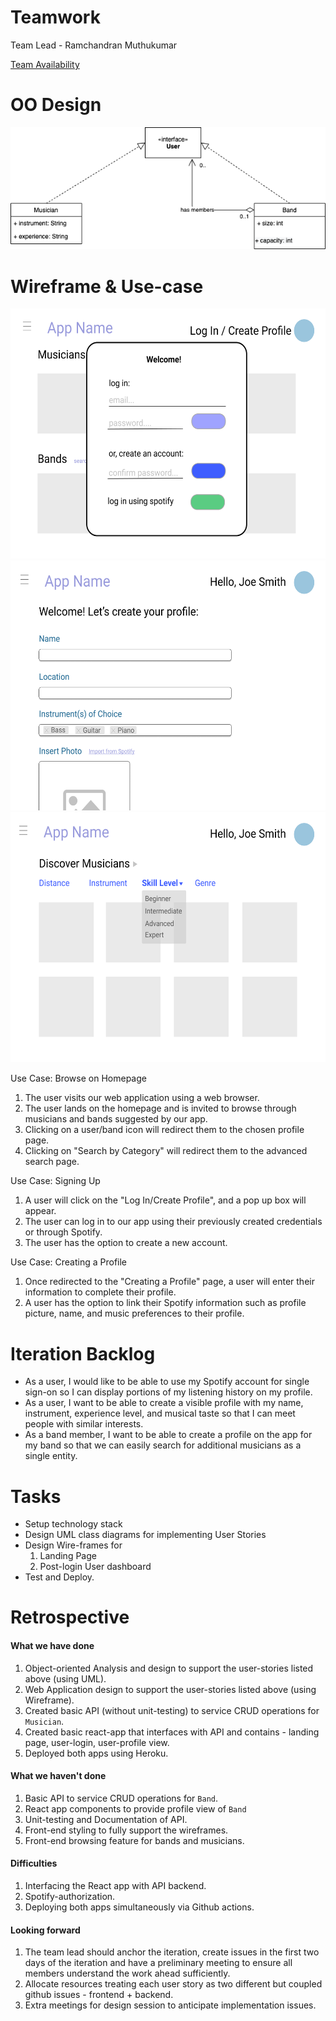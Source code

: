 # Teamwork
Team Lead - Ramchandran Muthukumar

[Team Availability](https://www.when2meet.com/?11153087-BLSdS)

# OO Design
![](assets/image.png)

# Wireframe & Use-case
<img src="assets/login.PNG" width="600" height="400" />
<img src="assets/create_profile.PNG" width="600" height="400" />
<img src="assets/advanced_search.PNG" width="600" height="400" />

Use Case: Browse on Homepage
1. The user visits our web application using a web browser.
2. The user lands on the homepage and is invited to browse through musicians and bands suggested by our app.
3. Clicking on a user/band icon will redirect them to the chosen profile page.
4. Clicking on "Search by Category" will redirect them to the advanced search page.

Use Case: Signing Up
1. A user will click on the "Log In/Create Profile", and a pop up box will appear.
2. The user can log in to our app using their previously created credentials or through Spotify.
3. The user has the option to create a new account.

Use Case: Creating a Profile
1. Once redirected to the "Creating a Profile" page, a user will enter their information to complete their profile.
2. A user has the option to link their Spotify information such as profile picture, name, and music preferences to their profile.

# Iteration Backlog
- As a user, I would like to be able to use my Spotify account for single sign-on so I can display portions of my listening history on my profile.
- As a user, I want to be able to create a visible profile with my name, instrument, experience level, and musical taste so that I can meet people with similar interests.
- As a band member, I want to be able to create a profile on the app for my band so that we can easily search for additional musicians as a single entity.

# Tasks
- Setup technology stack
- Design UML class diagrams for implementing User Stories
- Design Wire-frames for 
  1. Landing Page
  2. Post-login User dashboard
- Test and Deploy. 

# Retrospective
#### What we have done
1. Object-oriented Analysis and design to support the user-stories listed above (using UML). 
2. Web Application design to support the user-stories listed above (using Wireframe). 
3. Created basic API (without unit-testing) to service CRUD operations for `Musician`.  
4. Created basic react-app that interfaces with API and contains - landing page, user-login, user-profile view. 
5. Deployed both apps using Heroku. 

#### What we haven't done
1. Basic API to service CRUD operations for `Band`.
2. React app components to provide profile view of `Band`
3. Unit-testing and Documentation of API. 
4. Front-end styling to fully support the wireframes. 
5. Front-end browsing feature for bands and musicians. 

#### Difficulties
1. Interfacing the React app with API backend. 
2. Spotify-authorization. 
3. Deploying both apps simultaneously via Github actions. 

#### Looking forward
1. The team lead should anchor the iteration, create issues in the first two days of the iteration and have a preliminary meeting to ensure all members understand the work ahead sufficiently.  
2. Allocate resources treating each user story as two different but coupled github issues - frontend + backend. 
3. Extra meetings for design session to anticipate implementation issues.


